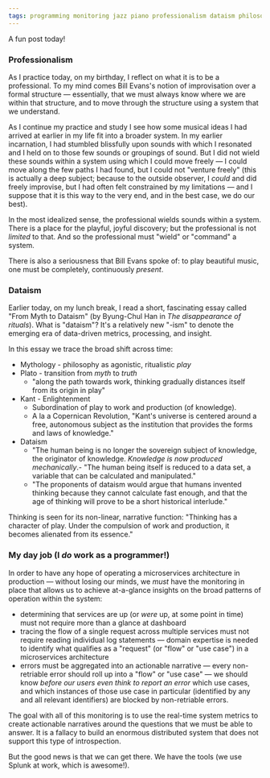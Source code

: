 ```yaml
---
tags: programming monitoring jazz piano professionalism dataism philosophy
---
```


A fun post today!

### Professionalism

As I practice today, on my birthday, I reflect on what it is to be a professional. To my mind comes Bill Evans's notion of improvisation over a formal structure — essentially, that we must always know where we are within that structure, and to move through the structure using a system that we understand.

As I continue my practice and study I see how some musical ideas I had arrived at earlier in my life fit into a broader system. In my earlier incarnation, I had stumbled blissfully upon sounds with which I resonated and I held on to those few sounds or groupings of sound. But I did not wield these sounds within a system using which I could move freely — I could move along the few paths I had found, but I could not "venture freely" (this is actually a deep subject; because to the outside observer, I _could_ and did freely improvise, but I had often felt constrained by my limitations — and I suppose that it is this way to the very end, and in the best case, we do our best).

In the most idealized sense, the professional wields sounds within a system. There is a place for the playful, joyful discovery; but the professional is not _limited_ to that. And so the professional must "wield" or "command" a system.

There is also a seriousness that Bill Evans spoke of: to play beautiful music, one must be completely, continuously _present_.

### Dataism

Earlier today, on my lunch break, I read a short, fascinating essay called "From Myth to Dataism" (by Byung-Chul Han in _The disappearance of rituals_). What is "dataism"? It's a relatively new "-ism" to denote the emerging era of data-driven metrics, processing, and insight.

In this essay we trace the broad shift across time:

- Mythology - philosophy as agonistic, ritualistic _play_
- Plato - transition from _myth_ to _truth_
  - "along the path towards work, thinking gradually distances itself from its origin in play"
- Kant - Enlightenment
  - Subordination of play to work and production (of knowledge).
  - A la a Copernican Revolution, "Kant's universe is centered around a free, autonomous subject as the institution that provides the forms and laws of knowledge."
- Dataism
  - "The human being is no longer the sovereign subject of knowledge, the originator of knowledge. _Knowledge is now produced mechanically_.- "The human being itself is reduced to a data set, a variable that can be calculated and manipulated."
  - "The proponents of dataism would argue that humans invented thinking because they cannot calculate fast enough, and that the age of thinking will prove to be a short historical interlude."

Thinking is seen for its non-linear, narrative function: "Thinking has a character of play. Under the compulsion of work and production, it becomes alienated from its essence."

### My day job (I _do_ work as a programmer!)

In order to have any hope of operating a microservices architecture in production — without losing our minds, we _must_ have the monitoring in place that allows us to achieve at-a-glance insights on the broad patterns of operation within the system:

- determining that services are up (or _were_ up, at some point in time) must not require more than a glance at dashboard
- tracing the flow of a single request across multiple services must not require reading individual log statements — domain expertise is needed to identify what qualifies as a "request" (or "flow" or "use case") in a microservices architecture
- errors must be aggregated into an actionable narrative — every non-retriable error should roll up into a "flow" or "use case" — we should know _before our users even think to report an error_ which use cases, and which instances of those use case in particular (identified by any and all relevant identifiers) are blocked by non-retriable errors.

The goal with all of this monitoring is to use the real-time system metrics to create actionable narratives around the questions that we must be able to answer. It is a fallacy to build an enormous distributed system that does not support this type of introspection.

But the good news is that we can get there. We have the tools (we use Splunk at work, which is awesome!).
